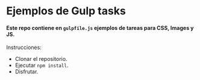 # Ejemplos de Gulp tasks

#### Este repo contiene en ```gulpfile.js``` ejemplos de tareas para CSS, Images y JS.

Instrucciones:

- Clonar el repositorio.
- Ejecutar ```npm install```.
- Disfrutar.
